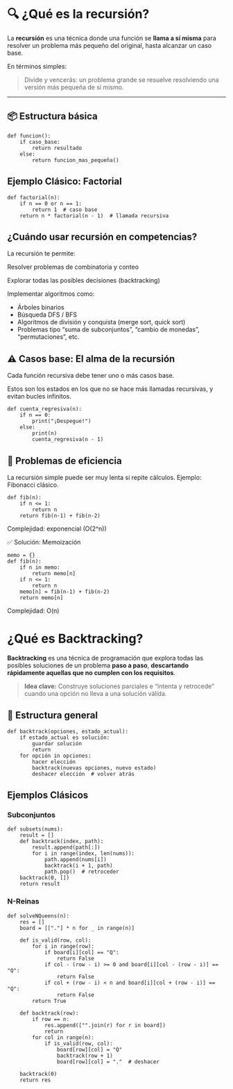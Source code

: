 # 🔍 ¿Qué es la recursión?

La **recursión** es una técnica donde una función se **llama a sí misma** para resolver un problema más pequeño del original, hasta alcanzar un caso base.

En términos simples:

> Divide y vencerás: un problema grande se resuelve resolviendo una versión más pequeña de sí mismo.

---

## 📦 Estructura básica

```
def funcion():
    if caso_base:
        return resultado
    else:
        return funcion_mas_pequeña()
```

## Ejemplo Clásico: Factorial

```
def factorial(n):
    if n == 0 or n == 1:
        return 1  # caso base
    return n * factorial(n - 1)  # llamada recursiva
```

## ¿Cuándo usar recursión en competencias?

La recursión te permite:

Resolver problemas de combinatoria y conteo

Explorar todas las posibles decisiones (backtracking)

Implementar algoritmos como:

- Árboles binarios
- Búsqueda DFS / BFS
- Algoritmos de división y conquista (merge sort, quick sort)
- Problemas tipo “suma de subconjuntos”, “cambio de monedas”, “permutaciones”, etc.

## ⚠️ Casos base: El alma de la recursión

Cada función recursiva debe tener uno o más casos base.

Estos son los estados en los que no se hace más llamadas recursivas, y evitan bucles infinitos.

```
def cuenta_regresiva(n):
    if n == 0:
        print("¡Despegue!")
    else:
        print(n)
        cuenta_regresiva(n - 1)
```

## 🐢 Problemas de eficiencia

La recursión simple puede ser muy lenta si repite cálculos. Ejemplo: Fibonacci clásico.

```
def fib(n):
    if n <= 1:
        return n
    return fib(n-1) + fib(n-2)
```

Complejidad: exponencial (O(2^n))


✅ Solución: Memoización
```
memo = {}
def fib(n):
    if n in memo:
        return memo[n]
    if n <= 1:
        return n
    memo[n] = fib(n-1) + fib(n-2)
    return memo[n]
```

Complejidad: O(n)

# ¿Qué es Backtracking?

**Backtracking** es una técnica de programación que explora todas las posibles soluciones de un problema **paso a paso**, **descartando rápidamente aquellas que no cumplen con los requisitos**.

> **Idea clave:** Construye soluciones parciales e “intenta y retrocede” cuando una opción no lleva a una solución válida.


## 🔧 Estructura general

```
def backtrack(opciones, estado_actual):
    if estado_actual es solución:
        guardar solución
        return
    for opción in opciones:
        hacer elección
        backtrack(nuevas opciones, nuevo estado)
        deshacer elección  # volver atrás
```

## Ejemplos Clásicos

### Subconjuntos

```
def subsets(nums):
    result = []
    def backtrack(index, path):
        result.append(path[:])
        for i in range(index, len(nums)):
            path.append(nums[i])
            backtrack(i + 1, path)
            path.pop()  # retroceder
    backtrack(0, [])
    return result
```

### N-Reinas

```
def solveNQueens(n):
    res = []
    board = [["."] * n for _ in range(n)]
    
    def is_valid(row, col):
        for i in range(row):
            if board[i][col] == "Q":
                return False
            if col - (row - i) >= 0 and board[i][col - (row - i)] == "Q":
                return False
            if col + (row - i) < n and board[i][col + (row - i)] == "Q":
                return False
        return True

    def backtrack(row):
        if row == n:
            res.append(["".join(r) for r in board])
            return
        for col in range(n):
            if is_valid(row, col):
                board[row][col] = "Q"
                backtrack(row + 1)
                board[row][col] = "."  # deshacer

    backtrack(0)
    return res
```
